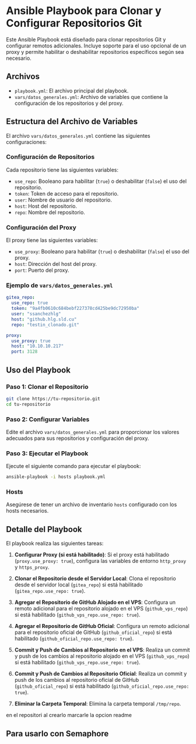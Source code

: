 # Ansible Playbook para Clonar y Configurar Repositorios Git

Este Ansible Playbook está diseñado para clonar repositorios Git y configurar remotos adicionales. Incluye soporte para el uso opcional de un proxy y permite habilitar o deshabilitar repositorios específicos según sea necesario.

## Archivos

- `playbook.yml`: El archivo principal del playbook.
- `vars/datos_generales.yml`: Archivo de variables que contiene la configuración de los repositorios y del proxy.

## Estructura del Archivo de Variables

El archivo `vars/datos_generales.yml` contiene las siguientes configuraciones:

### Configuración de Repositorios

Cada repositorio tiene las siguientes variables:

- `use_repo`: Booleano para habilitar (`true`) o deshabilitar (`false`) el uso del repositorio.
- `token`: Token de acceso para el repositorio.
- `user`: Nombre de usuario del repositorio.
- `host`: Host del repositorio.
- `repo`: Nombre del repositorio.

### Configuración del Proxy

El proxy tiene las siguientes variables:

- `use_proxy`: Booleano para habilitar (`true`) o deshabilitar (`false`) el uso del proxy.
- `host`: Dirección del host del proxy.
- `port`: Puerto del proxy.

### Ejemplo de `vars/datos_generales.yml`

```yaml
gitea_repo:
  use_repo: true
  token: "9a4fb0610c684bebf227378cd425be9dc72950ba"
  user: "ssanchezhlg"
  host: "github.hlg.sld.cu"
  repo: "testin_clonado.git"

proxy:
  use_proxy: true
  host: "10.10.10.217"
  port: 3128
```

## Uso del Playbook

### Paso 1: Clonar el Repositorio

```bash
git clone https://tu-repositorio.git
cd tu-repositorio
```

### Paso 2: Configurar Variables

Edite el archivo `vars/datos_generales.yml` para proporcionar los valores adecuados para sus repositorios y configuración del proxy.

### Paso 3: Ejecutar el Playbook

Ejecute el siguiente comando para ejecutar el playbook:

```bash
ansible-playbook -i hosts playbook.yml
```

### Hosts

Asegúrese de tener un archivo de inventario `hosts` configurado con los hosts necesarios.

## Detalle del Playbook

El playbook realiza las siguientes tareas:

1. **Configurar Proxy (si está habilitado)**:
   Si el proxy está habilitado (`proxy.use_proxy: true`), configura las variables de entorno `http_proxy` y `https_proxy`.

2. **Clonar el Repositorio desde el Servidor Local**:
   Clona el repositorio desde el servidor local (`gitea_repo`) si está habilitado (`gitea_repo.use_repo: true`).

3. **Agregar el Repositorio de GitHub Alojado en el VPS**:
   Configura un remoto adicional para el repositorio alojado en el VPS (`github_vps_repo`) si está habilitado (`github_vps_repo.use_repo: true`).

4. **Agregar el Repositorio de GitHub Oficial**:
   Configura un remoto adicional para el repositorio oficial de GitHub (`github_oficial_repo`) si está habilitado (`github_oficial_repo.use_repo: true`).

5. **Commit y Push de Cambios al Repositorio en el VPS**:
   Realiza un commit y push de los cambios al repositorio alojado en el VPS (`github_vps_repo`) si está habilitado (`github_vps_repo.use_repo: true`).

6. **Commit y Push de Cambios al Repositorio Oficial**:
   Realiza un commit y push de los cambios al repositorio oficial de GitHub (`github_oficial_repo`) si está habilitado (`github_oficial_repo.use_repo: true`).

7. **Eliminar la Carpeta Temporal**:
   Elimina la carpeta temporal `/tmp/repo`.


en el repositori al crearlo marcarle la opcion readme





## Para usarlo con Semaphore
